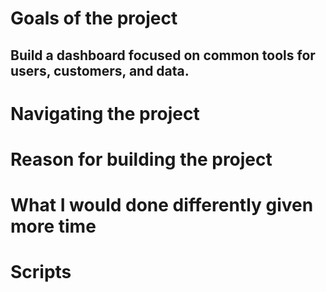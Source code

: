 # Goals of the project

## Build a dashboard focused on common tools for users, customers, and data.

# Navigating the project

# Reason for building the project

# What I would done differently given more time

# Scripts

